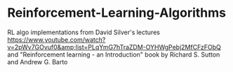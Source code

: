 # Reinforcement-Learning-Algorithms
RL algo implementations from David Silver's lectures https://www.youtube.com/watch?v=2pWv7GOvuf0&amp;list=PLqYmG7hTraZDM-OYHWgPebj2MfCFzFObQ and "Reinforcement learning - an Introduction" book by Richard S. Sutton and Andrew G. Barto
